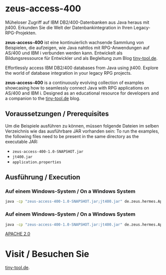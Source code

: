 # zeus-access-400

Müheloser Zugriff auf IBM DB2/400-Datenbanken aus Java heraus mit jt400. Erkunden Sie die Welt der Datenbankintegration in Ihren Legacy-RPG-Projekten.

**zeus-access-400** ist eine kontinuierlich wachsende Sammlung von Beispielen, die aufzeigen, wie Java nahtlos mit RPG-Anwendungen auf AS/400 und IBM i verbunden werden kann. Entwickelt als Bildungsressource für Entwickler und als Begleitung zum Blog [tiny-tool.de](https://tiny-tool.de/).

Effortlessly access IBM DB2/400 databases from Java using jt400. Explore the world of database integration in your legacy RPG projects.

**zeus-access-400** is a continuously evolving collection of examples showcasing how to seamlessly connect Java with RPG applications on AS/400 and IBM i. Designed as an educational resource for developers and a companion to the [tiny-tool.de](https://tiny-tool.de/) blog.

## Voraussetzungen / Prerequisites

Um die Beispiele ausführen zu können, müssen folgende Dateien im selben Verzeichnis wie das ausführbare JAR vorhanden sein:
To run the examples, the following files need to be present in the same directory as the executable JAR:

- `zeus-access-400-1.0-SNAPSHOT.jar`
- `jt400.jar`
- `application.properties`

## Ausführung / Execution

### Auf einem Windows-System / On a Windows System

```cmd
java -cp "zeus-access-400-1.0-SNAPSHOT.jar;jt400.jar" de.zeus.hermes.AppInitializer application.properties
```
### Auf einem Windows-System / On a Windows System

```cmd
java -cp "zeus-access-400-1.0-SNAPSHOT.jar:jt400.jar" de.zeus.hermes.AppInitializer application.properties
```


[APACHE 2.0](LICENSE)

# Visit / Besuchen Sie
[tiny-tool.de](https://tiny-tool.de/).
